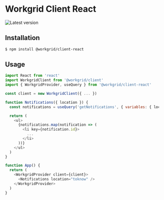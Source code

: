 # Workgrid Client React

![Latest version](https://img.shields.io/npm/v/@workgrid/client-react.svg)

## Installation

```bash
$ npm install @workgrid/client-react
```

## Usage

```js
import React from 'react'
import WorkgridClient from '@workgrid/client'
import { WorkgridProvider, useQuery } from '@workgrid/client-react'

const client = new WorkgridClient({ ... })

function Notifications({ location }) {
  const notifications = useQuery('getNotifications', { variables: { location } })

  return (
    <ul>
      {notifications.map(notification => (
        <li key={notification.id}>
          ...
        </li>
      ))}
    </ul>
  )
}

function App() {
  return (
    <WorkgridProvider client={client}>
      <Notifications location="toknow" />
    </WorkgridProvider>
  )
}
```
